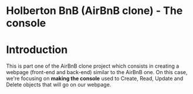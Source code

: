 # Holberton BnB (AirBnB clone) - The console

# Introduction

This is part one of the AirBnB clone project which consists in creating a webpage (front-end and back-end) similar to the AirBnB one. On this case, we're focusing on **making the console** used to Create, Read, Update and Delete objects that will go on our webpage.

